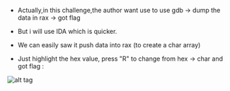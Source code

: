 - Actually,in this challenge,the author want use to use gdb -> dump the data in rax -> got flag

- But i will use IDA which is quicker.

- We can easily saw it push data into rax (to create a char array)

- Just highlight the hex value, press "R" to change from hex -> char and got flag :

![alt tag](https://github.com/kuqadk3/CTF-and-Learning/blob/master/YUBITSEC%202017/Reverse%20Engineering/225%20-%20Reverse101/easy.PNG)
